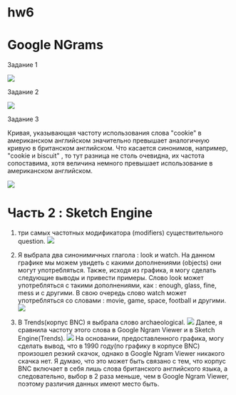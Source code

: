 # hw6

# Google NGrams

Задание 1

![](https://raw.githubusercontent.com/anastasiagrechenko/hw6/master/цг.png)

Задание 2

![](https://raw.githubusercontent.com/anastasiagrechenko/hw6/master/цг2.png)

Задание 3

Кривая, указывающая частоту использования слова "cookie" в американском английском значительно превышает аналогичную кривую в британском английском. Что касается синонимов, например, "cookie и biscuit" , то тут  разница не столь очевидна, их частота сопоставима, хотя величина немного превышает использование в американском английском.

![](https://raw.githubusercontent.com/anastasiagrechenko/hw6/master/цг3.png)
 
# Часть 2 : Sketch Engine

1. три самых частотных модификатора (modifiers) существительного question. 
![](https://raw.githubusercontent.com/anastasiagrechenko/hw6/master/цг%20(1).png)

2. Я выбрала два синонимичных глагола : look и watch. На данном графике мы можем увидеть с какими дополнениями (objects) они могут употребляться. Также, исходя из графика, я могу сделать следующие выводы и привести примеры. Слово look может употребляться с такими дополнениями, как :  enough, glass, fine, mess  и с другими. В свою очередь слово watch может употребляться со словами : movie, game, space, football и  другими. 
![](https://raw.githubusercontent.com/anastasiagrechenko/hw6/master/цг%20(2).png)

3. В Trends(корпус BNC) я выбрала слово archaeological. ![](https://raw.githubusercontent.com/anastasiagrechenko/hw6/master/цг%20(3).png)
Далее, я сравнила частоту этого слова в Google Ngram Viewer и в Sketch Engine(Trends). ![](https://raw.githubusercontent.com/anastasiagrechenko/hw6/master/цг%20(33).png) 
На основании, предоставленного графика, могу сделать вывод, что в 1990 году(по графику в корпусе BNC) произошел резкий скачок, однако в Google Ngram Viewer никакого скачка нет. Я думаю, что это может быть связано с тем, что корпус BNC включает в себя лишь слова британского английского языка, а следовательно, выбор в 2 раза меньше, чем в Google Ngram Viewer,  поэтому различия данных имеют место быть.




